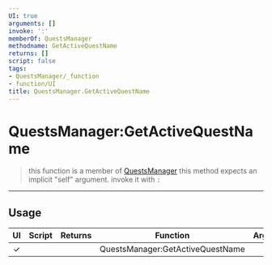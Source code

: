 ```yaml
---
UI: true
arguments: []
invoke: ':'
memberOf: QuestsManager
methodname: GetActiveQuestName
returns: []
script: false
tags:
- QuestsManager/_function
- function/UI
title: QuestsManager.GetActiveQuestName
---
```

# QuestsManager:GetActiveQuestName
> this function is a member of [QuestsManager](civ-6/lua/QuestsManager.md)
> this method expects an implicit "self" argument. invoke it with `:`
-----
## Usage
|  UI | Script | Returns | Function | Arguments |
|:---:|:------:|-------:|:--------:|:---------|
|✓| ||QuestsManager:GetActiveQuestName||
